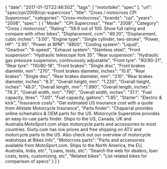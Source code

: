 {
    "date": "2017-01-12T22:46:50Z",
    "tags": [
        "motorbike",
        "spec"
    ],
    "url": "spec\/cpi\/2008\/cpi-supercross",
    "title": "Cross \/ motocross CPI Supercross",
    "categories": "Cross-motocross",
    "brands": "cpi",
    "years": "2008",
    "spec": [
        {
            "Model": "CPI Supercross",
            "Year": "2008",
            "Category": "Cross \/ motocross",
            "Rating": "58.9 out of 100. Show full rating and compare with other bikes",
            "Displacement, ccm": "49.20",
            "Displacement, cubic inches": "3.00",
            "Engine type": "Single cylinder, two-stroke",
            "Power, HP": "2.95",
            "Power at RPM": "6800",
            "Cooling system": "Liquid",
            "Gearbox": "6-speed",
            "Exhaust system": "Stainless steel",
            "Front suspension": "Hydraulic telescope fork 35",
            "Rear suspension": "Hydraulic gas pressure suspension, continuously adjustable",
            "Front tyre": "90\/90-21",
            "Rear tyre": "110\/80-18",
            "Front brakes": "Single disc",
            "Front brakes diameter, mm": "270",
            "Front brakes diameter, inches": "10.6",
            "Rear brakes": "Single disc",
            "Rear brakes diameter, mm": "210",
            "Rear brakes diameter, inches": "8.3",
            "Overall height, mm": "1.220",
            "Overall height, inches": "48.0",
            "Overall length, mm": "1.990",
            "Overall length, inches": "78.3",
            "Overall width, mm": "790",
            "Overall width, inches": "31.1",
            "Fuel capacity, litres": "7.00",
            "Fuel capacity, gallons": "1.85",
            "Starter": "Electric & kick",
            "Insurance costs": "Get estimated US insurance cost with a quote from Allstate Motorcycle Insurance",
            "Parts finder": "Chaparral provides online schematics & OEM parts for the US.   Motorcycle Superstore provides an easy-to-use parts finder. Ships to the US, Canada, UK and Australia.MotoSport.com ships motorcycle parts and accessories to most countries.    Sixity.com has low prices and free shipping on ATV and motorcycle parts to the US. Also check out our overview of motorcycle webshops at Bikez.info",
            "Motocross parts": "Parts and accessories available from MotoSport.com. Ships to the North America, the EU, Australia, India, etc",
            "Loans, tests, etc": "Search the web for dealers, loan costs, tests, customizing, etc",
            "Related bikes": "List related bikes for comparison of specs"
        }
    ]
}